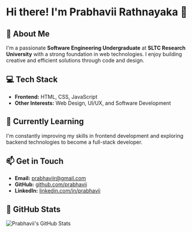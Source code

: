 # Hi there! I'm Prabhavii Rathnayaka 👋

## 🚀 About Me
I'm a passionate **Software Engineering Undergraduate** at **SLTC Research University** with a strong foundation in web technologies. I enjoy building creative and efficient solutions through code and design.

## 💻 Tech Stack
- **Frontend:** HTML, CSS, JavaScript
- **Other Interests:** Web Design, UI/UX, and Software Development

## 🌱 Currently Learning
I'm constantly improving my skills in frontend development and exploring backend technologies to become a full-stack developer.

## 📫 Get in Touch
- **Email:** [prabhaviir@gmail.com](mailto:prabhaviir@gmail.com)
- **GitHub:** [github.com/prabhavii](https://github.com/PRABHAVII) 
- **LinkedIn:** [linkedin.com/in/prabhavii](www.linkedin.com/in/prabhavii-rathnayake-036b61310)

## 📌 GitHub Stats
![Prabhavii's GitHub Stats](https://github-readme-stats.vercel.app/api?username=PRABHAVII&show_icons=true&theme=radical) 

